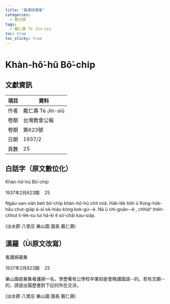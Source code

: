 ```yaml
---
title: "看護婦募集"
categories:
  - 無分類
tags:
  - 戴仁壽 Tè Jîn-siū
toc: true
toc_sticky: true
---
```


# Khàn-hō͘-hū Bō͘-chi̍p

## 文獻資訊

| 項目 | 資料 |
|---|---|
| 作者 | 戴仁壽 Tè Jîn-siū |
| 卷期 | 台灣教會公報 |
| 卷期 | 第623號 |
| 日期 | 1937/2 |
| 頁數 | 25 |

## 白話字（原文數位化）

Khàn-hō͘-hū Bō͘-chi̍p

1937年2月623期    25

Ngāu-san-oân beh bō͘-chi̍p khàn-hō͘-hū chi̍t miâ. Ha̍k-le̍k tio̍h ū Kong-ha̍k-hāu chut-gia̍p á-sī oē-hiáu kóng kok-gú--ê. Nā ū chì-goān--ê , chhiáⁿ the̍h-chhut lí-le̍k-su tuì hā-kì ê só͘-chāi kau-sia̍p.

(淡水郡 八里庄 樂山園 園長 戴仁壽)

## 漢羅（Ùi原文改寫）

看護婦募集

1937年2月623期    25

樂山園欲募集看護婦一名。學歷著有公學校卒業抑是會曉講國語--的。若有志願--的，請提出履歷書對下記的所在交涉。

(淡水郡 八里庄 樂山園 園長 戴仁壽)
